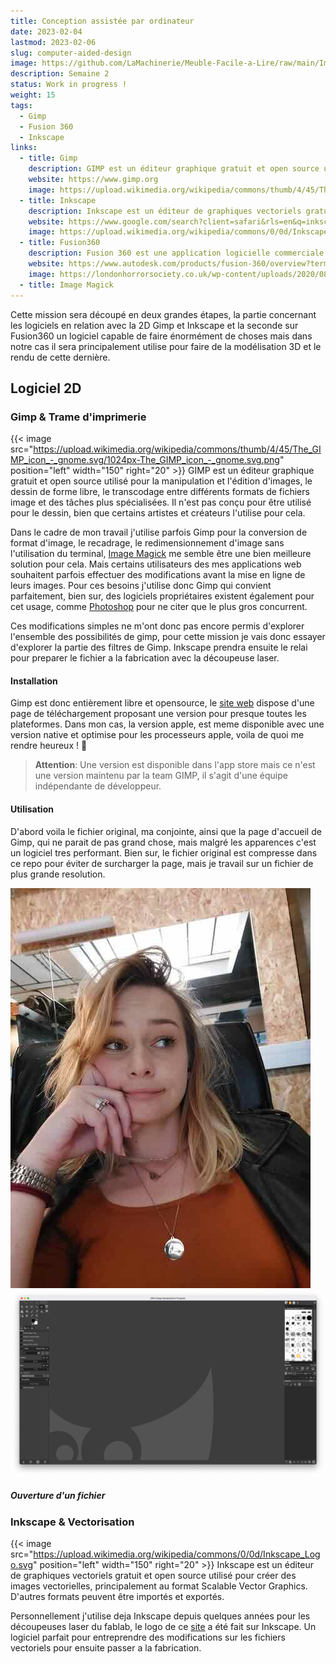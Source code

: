```yaml
---
title: Conception assistée par ordinateur
date: 2023-02-04
lastmod: 2023-02-06
slug: computer-aided-design
image: https://github.com/LaMachinerie/Meuble-Facile-a-Lire/raw/main/Image/1.3.png
description: Semaine 2
status: Work in progress !
weight: 15
tags:
  - Gimp
  - Fusion 360
  - Inkscape
links:
  - title: Gimp
    description: GIMP est un éditeur graphique gratuit et open source utilisé pour la manipulation et l'édition d'images, le dessin de forme libre, le transcodage entre différents formats de fichiers image et des tâches plus spécialisées. Il n'est pas conçu pour être utilisé pour le dessin, bien que certains artistes et créateurs l'aient utilisé pour cela. 
    website: https://www.gimp.org
    image: https://upload.wikimedia.org/wikipedia/commons/thumb/4/45/The_GIMP_icon_-_gnome.svg/1024px-The_GIMP_icon_-_gnome.svg.png
  - title: Inkscape
    description: Inkscape est un éditeur de graphiques vectoriels gratuit et open source utilisé pour créer des images vectorielles, principalement au format Scalable Vector Graphics. D'autres formats peuvent être importés et exportés. Inkscape peut rendre des formes vectorielles primitives et du texte.
    website: https://www.google.com/search?client=safari&rls=en&q=inkscape&ie=UTF-8&oe=UTF-8
    image: https://upload.wikimedia.org/wikipedia/commons/0/0d/Inkscape_Logo.svg
  - title: Fusion360
    description: Fusion 360 est une application logicielle commerciale de conception assistée par ordinateur, de fabrication assistée par ordinateur, d'ingénierie assistée par ordinateur et de conception de cartes de circuits imprimés, développée par Autodesk. Il est disponible pour Windows et macOS, avec des applications simplifiées disponibles pour Android et iOS.
    website: https://www.autodesk.com/products/fusion-360/overview?term=1-YEAR&tab=subscription
    image: https://londonhorrorsociety.co.uk/wp-content/uploads/2020/08/Autodesk-Fusion-360-logo.png
  - title: Image Magick
---
```


Cette mission sera découpé en deux grandes étapes, la partie concernant les logiciels en relation avec la 2D Gimp et Inkscape et la seconde sur Fusion360 un logiciel capable de faire énormément de choses mais dans notre cas il sera principalement utilise pour faire de la modélisation 3D et le rendu de cette dernière.

## Logiciel 2D
### Gimp & Trame d'imprimerie
{{< image src="https://upload.wikimedia.org/wikipedia/commons/thumb/4/45/The_GIMP_icon_-_gnome.svg/1024px-The_GIMP_icon_-_gnome.svg.png" position="left" width="150" right="20" >}}
GIMP est un éditeur graphique gratuit et open source utilisé pour la manipulation et l'édition d'images, le dessin de forme libre, le transcodage entre différents formats de fichiers image et des tâches plus spécialisées. Il n'est pas conçu pour être utilisé pour le dessin, bien que certains artistes et créateurs l'utilise pour cela. 

Dans le cadre de mon travail j'utilise parfois Gimp pour la conversion de format d'image, le recadrage, le redimensionnement d'image sans l'utilisation du terminal, [Image Magick]() me semble être une bien meilleure solution pour cela. Mais certains utilisateurs des mes applications web souhaitent parfois effectuer des modifications avant la mise en ligne de leurs images. Pour ces besoins j'utilise donc Gimp qui convient parfaitement, bien sur, des logiciels propriétaires existent également  pour cet usage, comme [Photoshop](https://www.adobe.com/products/photoshop.html) pour ne citer que le plus gros concurrent.

Ces modifications simples ne m'ont donc pas encore permis d'explorer l'ensemble des possibilités de gimp, pour cette mission je vais donc essayer d'explorer la partie des filtres de Gimp. Inkscape prendra ensuite le relai pour preparer le fichier a la fabrication avec la découpeuse laser.

#### Installation
Gimp est donc entièrement libre et opensource, le [site web](https://www.gimp.org) dispose d'une page de téléchargement proposant une version pour presque toutes les plateformes. Dans mon cas, la version apple, est meme disponible avec une version native et optimise pour les processeurs apple, voila de quoi me rendre heureux ! :tada:

> **Attention**: Une version est disponible dans l'app store mais ce n'est une version maintenu par la team GIMP, il s'agit d'une équipe indépendante de développeur.

#### Utilisation
D'abord voila le fichier original, ma conjointe, ainsi que la page d'accueil de Gimp, qui ne parait de pas grand chose, mais malgré les apparences c'est un logiciel tres performant. Bien sur, le fichier original est compresse dans ce repo pour éviter de surcharger la page, mais je travail sur un fichier de plus grande resolution.

![Fichier original](girlfriend.jpeg) ![Accueil](homepage.jpg)

##### Ouverture d'un fichier




### Inkscape & Vectorisation
{{< image src="https://upload.wikimedia.org/wikipedia/commons/0/0d/Inkscape_Logo.svg" position="left" width="150" right="20" >}}
Inkscape est un éditeur de graphiques vectoriels gratuit et open source utilisé pour créer des images vectorielles, principalement au format Scalable Vector Graphics. D'autres formats peuvent être importés et exportés.

Personnellement j'utilise deja Inkscape depuis quelques années pour les découpeuses laser du fablab, le logo de ce [site](albanpetit.com) a été fait sur Inkscape. Un logiciel parfait pour entreprendre des modifications sur les fichiers vectoriels pour ensuite passer a la fabrication.